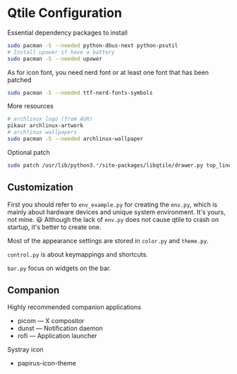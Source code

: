 # Qtile Configuration

Essential dependency packages to install

```bash
sudo pacman -S --needed python-dbus-next python-psutil
# Install upower if have a battery
sudo pacman -S --needed upower
```

As for icon font, you need nerd font or at least one font
that has been patched

```bash
sudo pacman -S --needed ttf-nerd-fonts-symbols
```

More resources

```bash
# archlinux logo (from AUR)
pikaur archlinux-artwork
# archlinux wallpapers
sudo pacman -S --needed archlinux-wallpaper
```

Optional patch

```bash
sudo patch /usr/lib/python3.*/site-packages/libqtile/drawer.py top_line.patch
```

## Customization

First you should refer to `env_example.py` for creating the `env.py`,
which is mainly about hardware devices and unique system environment.
It's yours, not mine. 😃
Although the lack of `env.py` does not cause qtile to crash on startup,
it's better to create one.

Most of the appearance settings are stored in `color.py` and `theme.py`.

`control.py` is about keymappings and shortcuts.

`bar.py` focus on widgets on the bar.

## Companion

Highly recommended companion applications

- picom — X compositor
- dunst — Notification daemon
- rofi — Application launcher

Systray icon

- papirus-icon-theme
